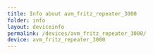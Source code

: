 ```yaml
---
title: Info about avm_fritz_repeater_3000
folder: info
layout: deviceinfo
permalink: /devices/avm_fritz_repeater_3000/
device: avm_fritz_repeater_3000
---
```

